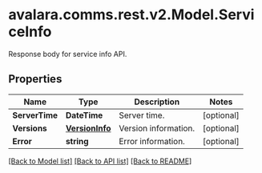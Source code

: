 # avalara.comms.rest.v2.Model.ServiceInfo
Response body for service info API.
## Properties

Name | Type | Description | Notes
------------ | ------------- | ------------- | -------------
**ServerTime** | **DateTime** | Server time. | [optional] 
**Versions** | [**VersionInfo**](VersionInfo.md) | Version information. | [optional] 
**Error** | **string** | Error information. | [optional] 

[[Back to Model list]](../README.md#documentation-for-models) [[Back to API list]](../README.md#documentation-for-api-endpoints) [[Back to README]](../README.md)

